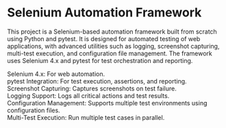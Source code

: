 # Selenium Automation Framework
This project is a Selenium-based automation framework built from scratch using Python and pytest. It is designed for automated testing of web applications, with advanced utilities such as logging, screenshot capturing, multi-test execution, and configuration file management. The framework uses Selenium 4.x and pytest for test orchestration and reporting.<be>

Selenium 4.x: For web automation.<br>
pytest Integration: For test execution, assertions, and reporting.<br>
Screenshot Capturing: Captures screenshots on test failure.<br>
Logging Support: Logs all critical actions and test results.<br>
Configuration Management: Supports multiple test environments using configuration files.<br>
Multi-Test Execution: Run multiple test cases in parallel.<br>
